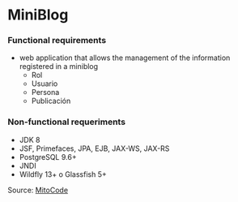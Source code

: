 # MiniBlog
### Functional requirements
- web application that allows the management of the information registered in a miniblog
    - Rol
    - Usuario
    - Persona
    - Publicación

### Non-functional requeriments
- JDK 8
- JSF, Primefaces, JPA, EJB, JAX-WS, JAX-RS
- PostgreSQL 9.6+
- JNDI
- Wildfly 13+ o Glassfish 5+

Source: [MitoCode](https://www.mitocode.com/javaee.html)